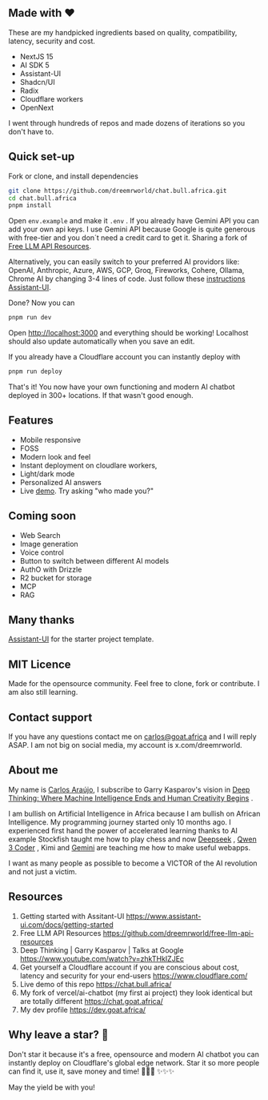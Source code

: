 
## Made with :hearts:
These are my handpicked ingredients based on quality, compatibility, latency, security and cost. 

 - NextJS 15
 - AI SDK 5
 - Assistant-UI
 - Shadcn/UI
 - Radix
 - Cloudflare workers
 - OpenNext

I went through hundreds  of repos and made dozens of iterations so you don't have to.

## Quick set-up 
Fork or clone, and install dependencies
```bash
git clone https://github.com/dreemrworld/chat.bull.africa.git
cd chat.bull.africa 
pnpm install 
```
Open `env.example` and make it `.env` . If you already have Gemini API you can add your own api keys. I use Gemini API because Google is quite generous with free-tier and you don´t need a credit card to get it. Sharing a fork of [Free LLM API Resources](https://github.com/dreemrworld/free-llm-api-resources).  

Alternatively,  you can easily switch to your preferred AI providors like: OpenAI, Anthropic, Azure, AWS, GCP, Groq, Fireworks, Cohere, Ollama, Chrome AI by changing 3-4 lines of code. Just follow these [instructions  Assistant-UI](https://www.assistant-ui.com/docs/getting-started#setup-backend-endpoint).  

Done? Now you can

```bash 
pnpm run dev
```
Open [http://localhost:3000](http://localhost:3000) and everything should be working!  Localhost should also update automatically  when you save an edit. 

If you already have a Cloudflare account you can instantly deploy with
 
```bash 
pnpm run deploy
```
That's it! You now have your own functioning and modern AI chatbot deployed in 300+ locations. If that wasn't good enough.


## Features 

 - Mobile responsive 
 - FOSS
 - Modern look and feel
 - Instant deployment on cloudlare workers,
 - Light/dark mode
 - Personalized AI answers 
 - Live [demo](https://chat.bull.africa/). Try asking  "who made you?"

## Coming soon

 - Web Search
 - Image generation
 - Voice control
 - Button to switch between different AI models 
 - AuthO with Drizzle
 - R2 bucket for storage 
 - MCP
 - RAG
 
## Many thanks
[Assistant-UI](https://github.com/Yonom/assistant-ui) for the starter project template.


## MIT Licence
Made for the opensource community.  Feel free to clone, fork or contribute. I am also still learning. 


## Contact support
If you have any questions contact me on [carlos@goat.africa](mailto:carlos@goat.africa) and I will reply ASAP. I am not big on social media, my account is x.com/dreemrworld.  

## About me
My name is [Carlos Araújo](https://dev.goat.africa/), I subscribe to Garry Kasparov's vision in [Deep Thinking: Where Machine Intelligence Ends and Human Creativity Begins](https://www.amazon.com/Deep-Thinking-Machine-Intelligence-Creativity/dp/161039786X) . 

I am bullish on Artificial Intelligence in Africa because I am bullish on African Intelligence. My programming journey started only 10 months ago. I experienced first hand the power of accelerated learning thanks to AI example Stockfish taught me how to play chess and now [Deepseek](https://chat.deepseek.com/) ,  [Qwen 3 Coder](https://chat.qwen.ai/) , Kimi and [Gemini](https://gemini.google.com/chat) are teaching me how to make useful webapps. 

I want as many people as possible to become a VICTOR of the AI revolution and not just a victim.  

## Resources 
 1.  Getting started with Assitant-UI https://www.assistant-ui.com/docs/getting-started
 2. Free LLM API Resources
https://github.com/dreemrworld/free-llm-api-resources
 3. Deep Thinking | Garry Kasparov | Talks at Google https://www.youtube.com/watch?v=zhkTHkIZJEc
 4. Get yourself a Cloudflare account if you are conscious about cost, latency and security for your end-users https://www.cloudflare.com/
 5. Live demo of this repo https://chat.bull.africa/
 6. My fork of vercel/ai-chatbot (my first ai project) they look identical but are totally different  https://chat.goat.africa/
 7. My dev profile https://dev.goat.africa/

## Why leave a star? :star2:
Don't star it because it's a free, opensource and modern AI chatbot you can instantly deploy on Cloudflare's global edge network. Star it so more people can find it, use it, save money and time! :rocket::rocket::rocket: :sparkles::sparkles::sparkles:

May the yield be with you! 

